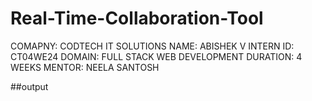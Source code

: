 # Real-Time-Collaboration-Tool

COMAPNY: CODTECH IT SOLUTIONS NAME: ABISHEK V INTERN ID: CT04WE24 DOMAIN: FULL STACK WEB DEVELOPMENT DURATION: 4 WEEKS MENTOR: NEELA SANTOSH

##output

